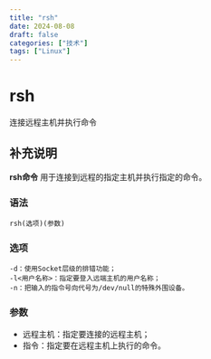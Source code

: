 ```yaml
---
title: "rsh"
date: 2024-08-08
draft: false
categories: ["技术"]
tags: ["Linux"]
---
```

rsh
===

连接远程主机并执行命令

## 补充说明

**rsh命令** 用于连接到远程的指定主机并执行指定的命令。

###  语法

```shell
rsh(选项)(参数)
```

###  选项

```shell
-d：使用Socket层级的排错功能；
-l<用户名称>：指定要登入远端主机的用户名称；
-n：把输入的指令号向代号为/dev/null的特殊外围设备。
```

###  参数

*   远程主机：指定要连接的远程主机；
*   指令：指定要在远程主机上执行的命令。


